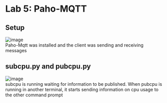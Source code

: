 # Lab 5: Paho-MQTT
## Setup
![image](https://github.com/user-attachments/assets/5c6a59ca-ab05-4ab3-9767-29b516d0ecb4)\
Paho-Mqtt was installed and the client was sending and receiving messages
## subcpu.py and pubcpu.py
![image](https://github.com/user-attachments/assets/48fa937d-930a-4026-92fa-5599eca1cc46)\
subcpu is running waiting for information to be published. When pubcpu is running in another terminal, it starts sending information on cpu usage to the other command prompt

